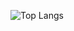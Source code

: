  ![Top Langs](https://github-readme-stats.vercel.app/api/top-langs/?username=jamirnasci&hide=css,scss,html,ejs&theme=tokyonight)
